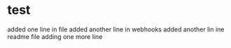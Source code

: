 # test
added one line in file
added another line in webhooks
added another lin ine readme file
adding one more line
